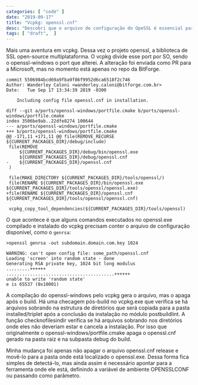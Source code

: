 ```yaml
---
categories: [ "code" ]
date: "2019-09-17"
title: "Vcpkg: openssl.cnf"
desc: "Descobri que o arquivo de configuração do OpeSSL é essencial para alguns comandos, e o vcpkg, apesar de gerá-lo, não o instala."
tags: [ "draft",  ]
---
```

Mais uma aventura em vcpkg. Dessa vez o projeto openssl, a biblioteca de SSL open-source multiplataforma. O vcpkg divide esse port por SO, sendo o openssl-windows o port que alterei. A alteração foi enviada como PR para a Microsoft, mas no momento está apenas no repo da BitForge.

    commit 5506984bcd69a9fba9f86f9952d6ca6518f2c746
    Author: Wanderley Caloni <wanderley.caloni@bitforge.com.br>
    Date:   Tue Sep 17 13:34:39 2019 -0300
    
        Including config file openssl.cnf in installation.
    
    diff --git a/ports/openssl-windows/portfile.cmake b/ports/openssl-windows/portfile.cmake
    index 3506be9ab..22dfe8274 100644
    --- a/ports/openssl-windows/portfile.cmake
    +++ b/ports/openssl-windows/portfile.cmake
    @@ -171,11 +171,11 @@ file(REMOVE_RECURSE ${CURRENT_PACKAGES_DIR}/debug/include)
     file(REMOVE
         ${CURRENT_PACKAGES_DIR}/debug/bin/openssl.exe
         ${CURRENT_PACKAGES_DIR}/debug/openssl.cnf
    -    ${CURRENT_PACKAGES_DIR}/openssl.cnf
     )
    
     file(MAKE_DIRECTORY ${CURRENT_PACKAGES_DIR}/tools/openssl/)
     file(RENAME ${CURRENT_PACKAGES_DIR}/bin/openssl.exe ${CURRENT_PACKAGES_DIR}/tools/openssl/openssl.exe)
    +file(RENAME ${CURRENT_PACKAGES_DIR}/openssl.cnf ${CURRENT_PACKAGES_DIR}/tools/openssl/openssl.cnf)
    
     vcpkg_copy_tool_dependencies(${CURRENT_PACKAGES_DIR}/tools/openssl)

 O que acontece é que alguns comandos executados no openssl.exe compilado e instalado do vcpkg precisam conter o arquivo de configuração disponível, como o `genrsa`:

    >openssl genrsa -out subdomain.domain.com.key 1024
    
    WARNING: can't open config file: some_path/openssl.cnf
    Loading 'screen' into random state - done
    Generating RSA private key, 1024 bit long modulus
    .........++++++
    .........................................++++++
    unable to write 'random state'
    e is 65537 (0x10001)

A compilação do openssl-windows pelo vcpkg gera o arquivo, mas o apaga após o build. Há uma checagem pós-build no vcpkg.exe que verifica se há arquivos sobrando na estrutura de diretórios que será copiada para a pasta installed/triplet após a conclusão da instalação no módulo postbuildlint. A função checknofilesindir verifica se há arquivos sobrando nos diretórios onde eles não deveriam estar e cancela a instalação. Por isso que originalmente o openssl-windows/portfile.cmake apaga o openssl.cnf gerado na pasta raiz e na subpasta debug do build.

Minha mudança foi apenas não apagar o arquivo openssl.cnf release e movê-lo para a pasta onde está localizado o openssl.exe. Dessa forma fica simples de detectá-lo, mas ainda assim é necessário apontar para a ferramenta onde ele está, definindo a variável de ambiente OPENSSLCONF ou passando como parâmetro.
